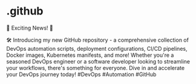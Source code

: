 # .github

🚀 Exciting News! 🚀

🛠️ Introducing my new GitHub repository - a comprehensive collection of DevOps automation scripts, deployment configurations, CI/CD pipelines, Docker images, Kubernetes manifests, and more! Whether you're a seasoned DevOps engineer or a software developer looking to streamline your workflows, there's something for everyone. Dive in and accelerate your DevOps journey today! #DevOps #Automation #GitHub
